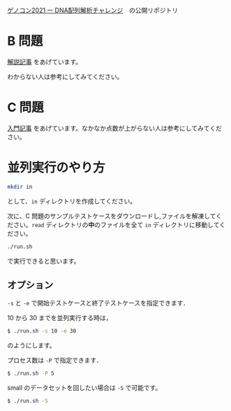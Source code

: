 [ゲノコン2021 ー DNA配列解析チャレンジ](https://atcoder.jp/contests/genocon2021)　の公開リポジトリ

# B 問題

[解説記事](https://jupiro.hatenablog.com/entry/2021/08/24/222549) をあげています。

わからない人は参考にしてみてください。

# C 問題

[入門記事](https://jupiro.hatenablog.com/entry/genoconC) をあげています。なかなか点数が上がらない人は参考にしてみてください。

# 並列実行のやり方

```sh
mkdir in
```

として、`in` ディレクトリを作成してください。

次に、C 問題のサンプルテストケースをダウンロードし,ファイルを解凍してください。`read` ディレクトリの**中**のファイルを全て `in` ディレクトリに移動してください。

```sh
./run.sh
```

で実行できると思います。

## オプション

`-s` と `-e` で開始テストケースと終了テストケースを指定できます．

10 から 30 までを並列実行する時は，

```sh
$ ./run.sh -s 10 -e 30
```

のようにします。

プロセス数は `-P` で指定できます．

```sh
$ ./run.sh -P 5
```

small のデータセットを回したい場合は `-S` で可能です。

```sh
$ ./run.sh -S
```